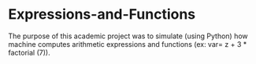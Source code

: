 # Expressions-and-Functions
The purpose of this academic project was to simulate (using Python) how machine computes arithmetic expressions and functions (ex: var= z + 3 * factorial (7)). 
